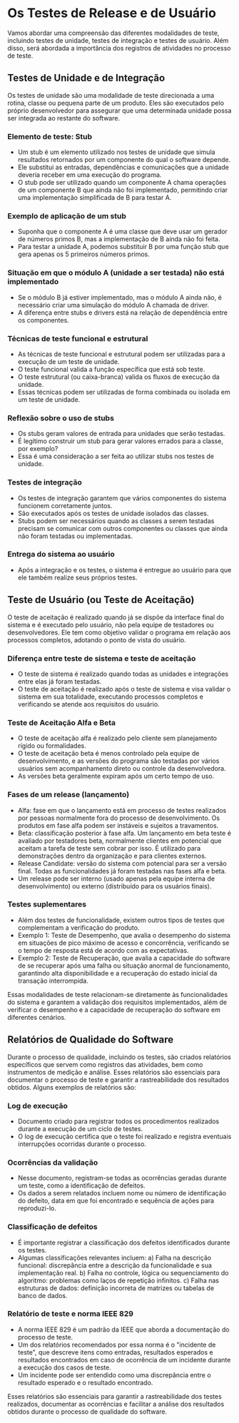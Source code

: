 # Os Testes de Release e de Usuário

Vamos abordar uma compreensão das diferentes modalidades de teste, incluindo testes de unidade, testes de integração e testes de usuário. Além disso, será abordada a importância dos registros de atividades no processo de teste.

## Testes de Unidade e de Integração

Os testes de unidade são uma modalidade de teste direcionada a uma rotina, classe ou pequena parte de um produto. Eles são executados pelo próprio desenvolvedor para assegurar que uma determinada unidade possa ser integrada ao restante do software.

### Elemento de teste: Stub

- Um stub é um elemento utilizado nos testes de unidade que simula resultados retornados por um componente do qual o software depende.
- Ele substitui as entradas, dependências e comunicações que a unidade deveria receber em uma execução do programa.
- O stub pode ser utilizado quando um componente A chama operações de um componente B que ainda não foi implementado, permitindo criar uma implementação simplificada de B para testar A.

### Exemplo de aplicação de um stub

- Suponha que o componente A é uma classe que deve usar um gerador de números primos B, mas a implementação de B ainda não foi feita.
- Para testar a unidade A, podemos substituir B por uma função stub que gera apenas os 5 primeiros números primos.

### Situação em que o módulo A (unidade a ser testada) não está implementado

- Se o módulo B já estiver implementado, mas o módulo A ainda não, é necessário criar uma simulação do módulo A chamada de driver.
- A diferença entre stubs e drivers está na relação de dependência entre os componentes.

### Técnicas de teste funcional e estrutural

- As técnicas de teste funcional e estrutural podem ser utilizadas para a execução de um teste de unidade.
- O teste funcional valida a função específica que está sob teste.
- O teste estrutural (ou caixa-branca) valida os fluxos de execução da unidade.
- Essas técnicas podem ser utilizadas de forma combinada ou isolada em um teste de unidade.

### Reflexão sobre o uso de stubs

- Os stubs geram valores de entrada para unidades que serão testadas.
- É legítimo construir um stub para gerar valores errados para a classe, por exemplo?
- Essa é uma consideração a ser feita ao utilizar stubs nos testes de unidade.

### Testes de integração

- Os testes de integração garantem que vários componentes do sistema funcionem corretamente juntos.
- São executados após os testes de unidade isolados das classes.
- Stubs podem ser necessários quando as classes a serem testadas precisam se comunicar com outros componentes ou classes que ainda não foram testadas ou implementadas.

### Entrega do sistema ao usuário

- Após a integração e os testes, o sistema é entregue ao usuário para que ele também realize seus próprios testes.

## Teste de Usuário (ou Teste de Aceitação)

O teste de aceitação é realizado quando já se dispõe da interface final do sistema e é executado pelo usuário, não pela equipe de testadores ou desenvolvedores. Ele tem como objetivo validar o programa em relação aos processos completos, adotando o ponto de vista do usuário.

### Diferença entre teste de sistema e teste de aceitação

- O teste de sistema é realizado quando todas as unidades e integrações entre elas já foram testadas.
- O teste de aceitação é realizado após o teste de sistema e visa validar o sistema em sua totalidade, executando processos completos e verificando se atende aos requisitos do usuário.

### Teste de Aceitação Alfa e Beta

- O teste de aceitação alfa é realizado pelo cliente sem planejamento rígido ou formalidades.
- O teste de aceitação beta é menos controlado pela equipe de desenvolvimento, e as versões do programa são testadas por vários usuários sem acompanhamento direto ou controle da desenvolvedora.
- As versões beta geralmente expiram após um certo tempo de uso.

### Fases de um release (lançamento)

- Alfa: fase em que o lançamento está em processo de testes realizados por pessoas normalmente fora do processo de desenvolvimento. Os produtos em fase alfa podem ser instáveis e sujeitos a travamentos.
- Beta: classificação posterior à fase alfa. Um lançamento em beta teste é avaliado por testadores beta, normalmente clientes em potencial que aceitam a tarefa de teste sem cobrar por isso. É utilizado para demonstrações dentro da organização e para clientes externos.
- Release Candidate: versão do sistema com potencial para ser a versão final. Todas as funcionalidades já foram testadas nas fases alfa e beta.
- Um release pode ser interno (usado apenas pela equipe interna de desenvolvimento) ou externo (distribuído para os usuários finais).

### Testes suplementares

- Além dos testes de funcionalidade, existem outros tipos de testes que complementam a verificação do produto.
- Exemplo 1: Teste de Desempenho, que avalia o desempenho do sistema em situações de pico máximo de acesso e concorrência, verificando se o tempo de resposta está de acordo com as expectativas.
- Exemplo 2: Teste de Recuperação, que avalia a capacidade do software de se recuperar após uma falha ou situação anormal de funcionamento, garantindo alta disponibilidade e a recuperação do estado inicial da transação interrompida.

Essas modalidades de teste relacionam-se diretamente às funcionalidades do sistema e garantem a validação dos requisitos implementados, além de verificar o desempenho e a capacidade de recuperação do software em diferentes cenários.

## Relatórios de Qualidade do Software

Durante o processo de qualidade, incluindo os testes, são criados relatórios específicos que servem como registros das atividades, bem como instrumentos de medição e análise. Esses relatórios são essenciais para documentar o processo de teste e garantir a rastreabilidade dos resultados obtidos. Alguns exemplos de relatórios são:

### Log de execução

- Documento criado para registrar todos os procedimentos realizados durante a execução de um ciclo de testes.
- O log de execução certifica que o teste foi realizado e registra eventuais interrupções ocorridas durante o processo.

### Ocorrências da validação

- Nesse documento, registram-se todas as ocorrências geradas durante um teste, como a identificação de defeitos.
- Os dados a serem relatados incluem nome ou número de identificação do defeito, data em que foi encontrado e sequência de ações para reproduzi-lo.

### Classificação de defeitos

- É importante registrar a classificação dos defeitos identificados durante os testes.
- Algumas classificações relevantes incluem:
   a) Falha na descrição funcional: discrepância entre a descrição da funcionalidade e sua implementação real.
   b) Falha no controle, lógica ou sequenciamento do algoritmo: problemas como laços de repetição infinitos.
   c) Falha nas estruturas de dados: definição incorreta de matrizes ou tabelas de banco de dados.

### Relatório de teste e norma IEEE 829

- A norma IEEE 829 é um padrão da IEEE que aborda a documentação do processo de teste.
- Um dos relatórios recomendados por essa norma é o "incidente de teste", que descreve itens como entradas, resultados esperados e resultados encontrados em caso de ocorrência de um incidente durante a execução dos casos de teste.
- Um incidente pode ser entendido como uma discrepância entre o resultado esperado e o resultado encontrado.

Esses relatórios são essenciais para garantir a rastreabilidade dos testes realizados, documentar as ocorrências e facilitar a análise dos resultados obtidos durante o processo de qualidade do software.
